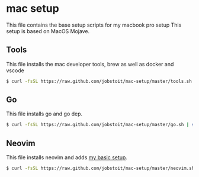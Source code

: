 # mac setup
This file contains the base setup scripts for my macbook pro setup
This setup is based on MacOS Mojave.

## Tools
This file installs the mac developer tools, brew as well as docker and vscode
```bash
$ curl -fsSL https://raw.github.com/jobstoit/mac-setup/master/tools.sh | sh
```

## Go
This file installs go and go dep.
```bash
$ curl -fsSL https://raw.github.com/jobstoit/mac-setup/master/go.sh | sh
```

## Neovim
This file installs neovim and adds [my basic setup](https://github.com/jobstoit/nvim).
```bash
$ curl -fsSL https://raw.github.com/jobstoit/mac-setup/master/neovim.sh | sh
```

